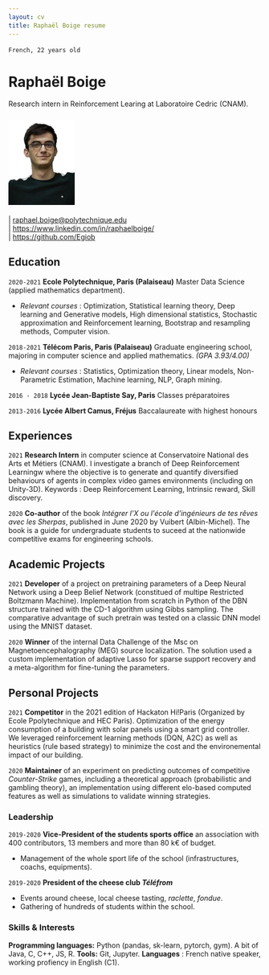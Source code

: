 ```yaml
---
layout: cv
title: Raphaël Boige resume
---
```

`French, 22 years old`
# Raphaël Boige

Research intern in Reinforcement Learing at Laboratoire Cedric (CNAM).
### ![](photo_id.jpg)
<div id="webaddress">
| <a href="mailto:raphael.boige@polytechnique.edu">raphael.boige@polytechnique.edu</a>
<br>
| <a href="https://www.linkedin.com/in/raphaelboige/">https://www.linkedin.com/in/raphaelboige/</a> <br>| <a href="https://github.com/Egiob">https://github.com/Egiob</a>
</div>

## Education

`2020-2021`
__Ecole Polytechnique, Paris (Palaiseau)__ Master Data Science (applied mathematics department).

 - *Relevant courses* : Optimization, Statistical learning theory, Deep learning and Generative models, High dimensional statistics, Stochastic approximation and Reinforcement learning, Bootstrap and resampling methods, Computer vision.

`2018-2021`
__Télécom Paris, Paris (Palaiseau)__  Graduate engineering school, majoring in computer science and applied mathematics. *(GPA 3.93/4.00)*

 - *Relevant courses* : Statistics, Optimization theory, Linear models, Non-Parametric Estimation, Machine learning, NLP, Graph mining.


`2016 - 2018`
__Lycée Jean-Baptiste Say, Paris__ Classes préparatoires


`2013-2016`
__Lycée Albert Camus, Fréjus__ Baccalaureate with highest honours
 

## Experiences

`2021`
__Research Intern__ in computer science at Conservatoire National des Arts et Métiers (CNAM). I investigate a branch of Deep Reinforcement Learningw where the objective is to generate and quantify diversified behaviours of agents in complex video games environments (including on Unity-3D). Keywords : Deep Reinforcement Learning, Intrinsic reward, Skill discovery.

`2020`
__Co-author__ of the book *Intégrer l'X ou l'école d'ingénieurs de tes rêves avec les Sherpas*, published in June 2020 by Vuibert (Albin-Michel). The book is a guide for undergraduate students to suceed at the nationwide competitive exams for engineering schools.
<br>

## Academic Projects

`2021`
__Developer__ of a project on pretraining parameters of a Deep Neural Network using a Deep Belief Network (constitued of multipe Restricted Boltzmann Machine). Implementation from scratch in Python of the DBN structure trained with the CD-1 algorithm using Gibbs sampling. The comparative advantage of such pretrain was tested on a classic DNN model using the MNIST dataset.

`2020`
__Winner__ of the internal Data Challenge of the Msc on Magnetoencephalography (MEG) source localization. The solution used a custom implementation of adaptive Lasso for sparse support recovery and a meta-algorithm for fine-tuning the parameters.
<br>

## Personal Projects

`2021`
__Competitor__ in the 2021 edition of Hackaton Hi!Paris (Organized by Ecole Ppolytechnique and HEC Paris). Optimization of the energy consumption of a building with solar panels using a smart grid controller. We leveraged reinforcement learning methods (DQN, A2C) as well as heuristics (rule based strategy) to minimize the cost and the environemental impact of our building.

`2020`
__Maintainer__ of an experiment on predicting outcomes of competitive *Counter-Strike* games, including a theoretical approach (probabilistic and gambling theory), an implementation using different elo-based computed features as well as simulations to validate winning strategies.

### Leadership

`2019-2020`
__Vice-President of the students sports office__ an association with 400 contributors, 13 members and more than 80 k€ of budget.
- Management of the whole sport life of the school (infrastructures, coachs, equipments).

`2019-2020`
__President of the cheese club *Téléfrom*__
- Events around cheese, local cheese tasting, *raclette*, *fondue*.
- Gathering of hundreds of students within the school.



### Skills & Interests

__Programming languages:__ Python (pandas, sk-learn, pytorch, gym). A bit of Java, C, C++, JS, R.
__Tools:__ Git, Jupyter.
__Languages__ : French native speaker, working profiency in English (C1).

